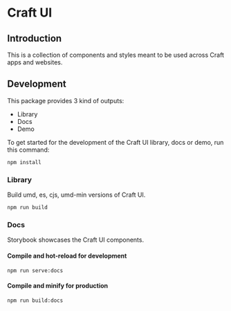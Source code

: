 # Craft UI

## Introduction
This is a collection of components and styles meant to be used across Craft apps and websites.

## Development

This package provides 3 kind of outputs:

- Library
- Docs
- Demo

To get started for the development of the Craft UI library, docs or demo, run this command:

```
npm install
```

### Library

Build umd, es, cjs, umd-min versions of Craft UI.
 
```
npm run build
```


### Docs

Storybook showcases the Craft UI components.

#### Compile and hot-reload for development
```
npm run serve:docs
```

#### Compile and minify for production
```
npm run build:docs
```
